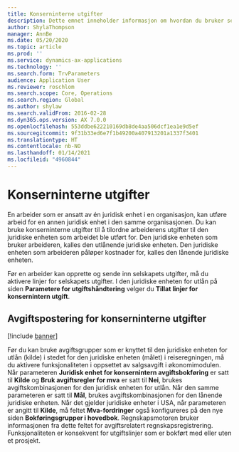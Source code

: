 ```yaml
---
title: Konserninterne utgifter
description: Dette emnet inneholder informasjon om hvordan du bruker selskapets utgifter til å tilordne en arbeiders utgifter til den juridiske enheten som arbeidet ble utført for.
author: ShylaThompson
manager: AnnBe
ms.date: 05/20/2020
ms.topic: article
ms.prod: ''
ms.service: dynamics-ax-applications
ms.technology: ''
ms.search.form: TrvParameters
audience: Application User
ms.reviewer: roschlom
ms.search.scope: Core, Operations
ms.search.region: Global
ms.author: shylaw
ms.search.validFrom: 2016-02-28
ms.dyn365.ops.version: AX 7.0.0
ms.openlocfilehash: 553ddbe622210169db8de4aa506dcf1ea1e9d5ef
ms.sourcegitcommit: 9f31b33ed6e7f1b49200a407913201a1337f3401
ms.translationtype: HT
ms.contentlocale: nb-NO
ms.lasthandoff: 01/14/2021
ms.locfileid: "4960844"
---
```

# <a name="intercompany-expenses"></a>Konserninterne utgifter

En arbeider som er ansatt av én juridisk enhet i en organisasjon, kan utføre arbeid for en annen juridisk enhet i den samme organisasjonen. Du kan bruke konserninterne utgifter til å tilordne arbeiderens utgifter til den juridiske enheten som arbeidet ble utført for. Den juridiske enheten som bruker arbeideren, kalles den utlånende juridiske enheten. Den juridiske enheten som arbeideren påløper kostnader for, kalles den lånende juridiske enheten. 

Før en arbeider kan opprette og sende inn selskapets utgifter, må du aktivere linjer for selskapets utgifter. I den juridiske enheten for utlån på siden **Parametere for utgiftshåndtering** velger du **Tillat linjer for konsernintern utgift**. 

## <a name="tax-posting-for-intercompany-expenses"></a>Avgiftspostering for konserninterne utgifter

[!include [banner](../includes/banner.md)]

Før du kan bruke avgiftsgrupper som er knyttet til den juridiske enheten for utlån (kilde) i stedet for den juridiske enheten (målet) i reiseregningen, må du aktivere funksjonaliteten i oppsettet av salgsavgift i økonomimodulen. Når parameteren **Juridisk enhet for konsernintern avgiftsbokføring** er satt til **Kilde** og **Bruk avgiftsregler for mva** er satt til **Nei**, brukes avgiftskombinasjonen for den juridisk enheten for utlån. Når den samme parameteren er satt til **Mål**, brukes avgiftskombinasjonen for den lånende juridiske enheten. Når det gjelder juridiske enheter i USA, når parameteren er angitt til **Kilde**, må feltet **Mva-fordringer** også konfigureres på den nye siden **Bokføringsgrupper i hovedbok**. Regnskapsmotoren bruker informasjonen fra dette feltet for avgiftsrelatert regnskapsregistrering.   
Funksjonaliteten er konsekvent for utgiftslinjer som er bokført med eller uten et prosjekt.  
